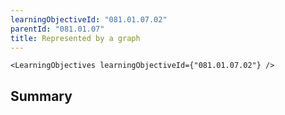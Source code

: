 ```yaml
---
learningObjectiveId: "081.01.07.02"
parentId: "081.01.07"
title: Represented by a graph
---
```


```tsx eval
<LearningObjectives learningObjectiveId={"081.01.07.02"} />
```

## Summary

